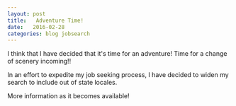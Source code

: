 ```yaml
---
layout: post
title:   Adventure Time!
date:   2016-02-28
categories: blog jobsearch
---
```

  I think that I have decided that it's time for an adventure! Time for a change of scenery incoming!!<!-- more -->

 In an effort to  expedite my job seeking process, I have decided to widen my search to include out of state locales.

 More information as it becomes available!
